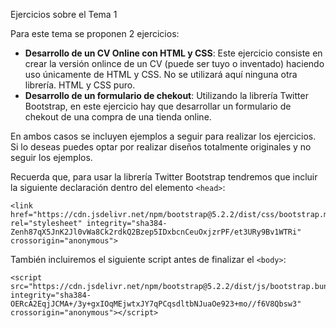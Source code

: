 Ejercicios sobre el Tema 1

Para este tema se proponen 2 ejercicios:
- **Desarrollo de un CV Online con HTML y CSS**: Este ejercicio consiste en crear la versión onlince de un CV (puede ser tuyo o inventado) haciendo uso únicamente de HTML y CSS. No se utilizará aquí ninguna otra librería. HTML y CSS puro.
- **Desarrollo de un formulario de chekout**: Utilizando la librería Twitter Bootstrap, en este ejercicio hay que desarrollar un formulario de chekout de una compra de una tienda online.

En ambos casos se incluyen ejemplos a seguir para realizar los ejercicios. Si lo deseas puedes optar por realizar diseños totalmente originales y no seguir los ejemplos.

Recuerda que, para usar la librería Twitter Bootstrap tendremos que incluir la siguiente declaración dentro del elemento ``<head>``:
```
<link href="https://cdn.jsdelivr.net/npm/bootstrap@5.2.2/dist/css/bootstrap.min.css" rel="stylesheet" integrity="sha384-Zenh87qX5JnK2Jl0vWa8Ck2rdkQ2Bzep5IDxbcnCeuOxjzrPF/et3URy9Bv1WTRi" crossorigin="anonymous">
```
También incluiremos el siguiente script antes de finalizar el ``<body>``:
```
<script src="https://cdn.jsdelivr.net/npm/bootstrap@5.2.2/dist/js/bootstrap.bundle.min.js" integrity="sha384-OERcA2EqjJCMA+/3y+gxIOqMEjwtxJY7qPCqsdltbNJuaOe923+mo//f6V8Qbsw3" crossorigin="anonymous"></script>
```
